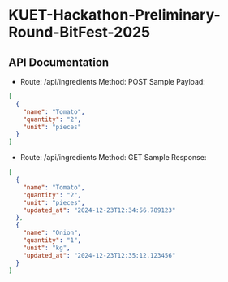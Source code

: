 # KUET-Hackathon-Preliminary-Round-BitFest-2025

## API Documentation

- Route: /api/ingredients
  Method: POST
  Sample Payload:

```json
[
  {
    "name": "Tomato",
    "quantity": "2",
    "unit": "pieces"
  }
]
```

- Route: /api/ingredients
  Method: GET
  Sample Response:

```json
[
  {
    "name": "Tomato",
    "quantity": "2",
    "unit": "pieces",
    "updated_at": "2024-12-23T12:34:56.789123"
  },
  {
    "name": "Onion",
    "quantity": "1",
    "unit": "kg",
    "updated_at": "2024-12-23T12:35:12.123456"
  }
]
```
